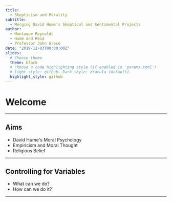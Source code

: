```yaml
---
title: 
  - Skepticism and Morality
subtitle:
  - Merging David Hume's Skeptical and Sentimental Projects
author:
  - Montaque Reynolds
  - Hume and Reid
  - Professor John Greco
date: "2019-12-03T00:00:00Z"
slides:
  # Choose theme
  theme: black
  # choose a code highlighting style (if enabled in 'params.toml')
  # light style: github. Dark style: dracula (default).
  highlight_style: github
---
```


# Welcome

---

## Aims

* David Hume's Moral Psychology
* Empiricism and Moral Thought
* Religious Belief

---

## Controlling for Variables

* What can we do?
* How can we do it?

---




